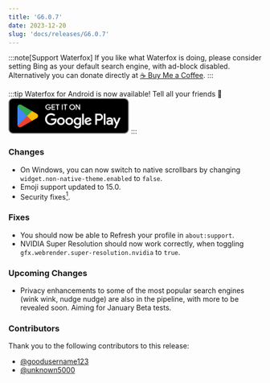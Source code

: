 ```yaml
---
title: 'G6.0.7'
date: 2023-12-20
slug: 'docs/releases/G6.0.7'
---
```


:::note[Support Waterfox]
If you like what Waterfox is doing, please consider setting Bing as your default search engine, with ad-block disabled.
Alternatively you can donate directly at [☕️ Buy Me a Coffee](https://www.buymeacoffee.com/waterfox).
:::

:::tip
Waterfox for Android is now available! Tell all your friends 📣
[![Get it on Google Play](../../../../assets/google-play-badge.png)](https://play.google.com/store/apps/details?id=net.waterfox.android.release)
:::

### Changes

- On Windows, you can now switch to native scrollbars by changing `widget.non-native-theme.enabled` to `false`.
- Emoji support updated to 15.0.
- Security fixes[<sup>1</sup>](https://www.mozilla.org/en-US/security/advisories/mfsa2023-54/).

### Fixes

- You should now be able to Refresh your profile in `about:support`.
- NVIDIA Super Resolution should now work correctly, when toggling `gfx.webrender.super-resolution.nvidia` to `true`.

### Upcoming Changes

- Privacy enhancements to some of the most popular search engines (wink wink, nudge nudge) are also in the pipeline, with more to be revealed soon. Aiming for January Beta tests.

### Contributors

Thank you to the following contributors to this release:

* [@goodusername123](https://github.com/goodusername123)
* [@unknown5000](https://github.com/unknown5000)